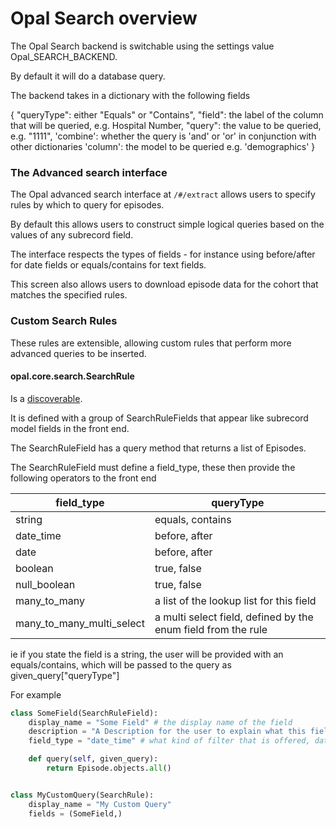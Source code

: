 # Opal Search overview

The Opal Search backend is switchable using the settings value Opal_SEARCH_BACKEND.

By default it will do a database query.

The backend takes in a dictionary with the following fields

{
      "queryType": either "Equals" or "Contains",
      "field": the label of the column that will be queried, e.g. Hospital Number,
      "query": the value to be queried, e.g. "1111",
      'combine': whether the query is 'and' or 'or' in conjunction with other dictionaries
      'column': the model to be queried e.g. 'demographics'
}


### The Advanced search interface

The Opal advanced search interface at `/#/extract` allows users to specify rules by which to query for episodes.

By default this allows users to construct simple logical queries based on the values of any subrecord field.

The interface respects the types of fields - for instance using before/after for date fields or equals/contains
for text fields.

This screen also allows users to download episode data for the cohort that matches the specified rules.

### Custom Search Rules

These rules are extensible, allowing custom rules that perform more advanced queries to be inserted.

#### opal.core.search.SearchRule

Is a [discoverable](../guides/discoverable.md).

It is defined with a group of SearchRuleFields that appear like subrecord model fields in the
front end.

The SearchRuleField has a query method that returns a list of Episodes.

The SearchRuleField must define a field_type, these then provide the following operators
to the front end

|  field_type | queryType   |
|---|---|
|  string | equals, contains  |
|  date_time | before, after  |
|  date | before, after  |
|  boolean | true, false  |
|  null_boolean | true, false  |
|  many_to_many | a list of the lookup list for this field  |
|  many_to_many_multi_select | a multi select field, defined by the enum field from the rule  |

ie if you state the field is a string, the user will be provided with an
equals/contains, which will be passed to the query as given_query["queryType"]



For example

```python
class SomeField(SearchRuleField):
    display_name = "Some Field" # the display name of the field
    description = "A Description for the user to explain what this field means"
    field_type = "date_time" # what kind of filter that is offered, datetime will off before and after

    def query(self, given_query):
        return Episode.objects.all()


class MyCustomQuery(SearchRule):
    display_name = "My Custom Query"
    fields = (SomeField,)
```
